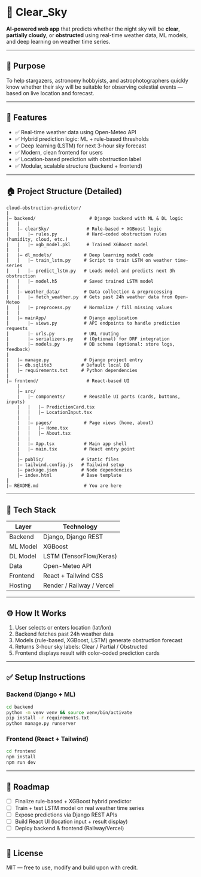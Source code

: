 # 🌌 Clear_Sky

**AI-powered web app** that predicts whether the night sky will be **clear**, **partially cloudy**, or **obstructed** using real-time weather data, ML models, and deep learning on weather time series.

---

## 🌭 Purpose

To help stargazers, astronomy hobbyists, and astrophotographers quickly know whether their sky will be suitable for observing celestial events — based on live location and forecast.

---

## 🧠 Features

* ✅ Real-time weather data using Open-Meteo API
* ✅ Hybrid prediction logic: ML + rule-based thresholds
* ✅ Deep learning (LSTM) for next 3-hour sky forecast
* ✅ Modern, clean frontend for users
* ✅ Location-based prediction with obstruction label
* ✅ Modular, scalable structure (backend + frontend)

---

## 🏠 Project Structure (Detailed)

```
cloud-obstruction-predictor/
|
|— backend/                    # Django backend with ML & DL logic
|   |
|   |— clearSky/              # Rule-based + XGBoost logic
|   |   |— rules.py           # Hard-coded obstruction rules (humidity, cloud, etc.)
|   |   |— xgb_model.pkl      # Trained XGBoost model
|   |
|   |— dl_models/            # Deep learning model code
|   |   |— train_lstm.py     # Script to train LSTM on weather time-series
|   |   |— predict_lstm.py   # Loads model and predicts next 3h obstruction
|   |   |— model.h5          # Saved trained LSTM model
|   |
|   |— weather_data/         # Data collection & preprocessing
|   |   |— fetch_weather.py  # Gets past 24h weather data from Open-Meteo
|   |   |— preprocess.py     # Normalize / fill missing values
|   |
|   |— mainApp/              # Django application
|       |— views.py          # API endpoints to handle prediction requests
|       |— urls.py           # URL routing
|       |— serializers.py    # (Optional) for DRF integration
|       |— models.py         # DB schema (optional: store logs, feedback)
|   
|   |— manage.py             # Django project entry
|   |— db.sqlite3           # Default local DB
|   |— requirements.txt     # Python dependencies
|
|— frontend/                  # React-based UI
    |
    |— src/
    |   |— components/       # Reusable UI parts (cards, buttons, inputs)
    |   |   |— PredictionCard.tsx
    |   |   |— LocationInput.tsx
    |   |
    |   |— pages/            # Page views (home, about)
    |   |   |— Home.tsx
    |   |   |— About.tsx
    |   |
    |   |— App.tsx           # Main app shell
    |   |— main.tsx          # React entry point
    |
    |— public/              # Static files
    |— tailwind.config.js   # Tailwind setup
    |— package.json         # Node dependencies
    |— index.html           # Base template
|
|— README.md                 # You are here
```

---

## 🔧 Tech Stack

| Layer    | Technology                |
| -------- | ------------------------- |
| Backend  | Django, Django REST       |
| ML Model | XGBoost                   |
| DL Model | LSTM (TensorFlow/Keras)   |
| Data     | Open-Meteo API            |
| Frontend | React + Tailwind CSS      |
| Hosting  | Render / Railway / Vercel |

---

## ⚙️ How It Works

1. User selects or enters location (lat/lon)
2. Backend fetches past 24h weather data
3. Models (rule-based, XGBoost, LSTM) generate obstruction forecast
4. Returns 3-hour sky labels: Clear / Partial / Obstructed
5. Frontend displays result with color-coded prediction cards

---

## ✅ Setup Instructions

### Backend (Django + ML)

```bash
cd backend
python -m venv venv && source venv/bin/activate
pip install -r requirements.txt
python manage.py runserver
```

### Frontend (React + Tailwind)

```bash
cd frontend
npm install
npm run dev
```

---

## 📌 Roadmap

* [ ] Finalize rule-based + XGBoost hybrid predictor
* [ ] Train + test LSTM model on real weather time series
* [ ] Expose predictions via Django REST APIs
* [ ] Build React UI (location input + result display)
* [ ] Deploy backend & frontend (Railway/Vercel)

---

## 📄 License

MIT — free to use, modify and build upon with credit.
